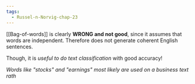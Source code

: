 ```yaml
---
tags:
  - Russel-n-Norvig-chap-23
---
```

[[Bag-of-words]] is clearly **WRONG and not good**, since it assumes that words are independent. Therefore does not generate coherent English sentences.

Though, it is *useful to do text classification* with good accuracy!

*Words like "stocks" and "earnings" most likely are used on a business text rath*